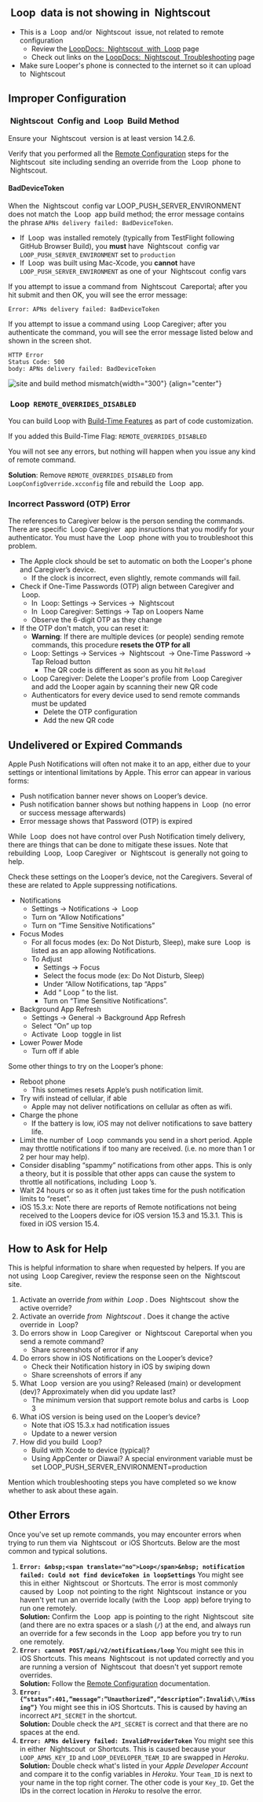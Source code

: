 ## &nbsp;<span translate="no">Loop</span>&nbsp; data is not showing in &nbsp;<span translate="no">Nightscout</span>

* This is a &nbsp;<span translate="no">Loop</span>&nbsp; and/or &nbsp;<span translate="no">Nightscout</span>&nbsp; issue, not related to remote configuration
    * Review the [LoopDocs: &nbsp;<span translate="no">Nightscout</span>&nbsp; with &nbsp;<span translate="no">Loop</span>](update-user.md) page
    * Check out links on the [LoopDocs: &nbsp;<span translate="no">Nightscout</span>&nbsp; Troubleshooting](troubleshoot.md) page
* Make sure Looper's phone is connected to the internet so it can upload to &nbsp;<span translate="no">Nightscout</span>

## Improper Configuration

### &nbsp;<span translate="no">Nightscout</span>&nbsp; Config and &nbsp;<span translate="no">Loop</span>&nbsp; Build Method

Ensure your &nbsp;<span translate="no">Nightscout</span>&nbsp; version is at least version 14.2.6.

Verify that you performed all the [Remote Configuration](remote-config.md) steps for the &nbsp;<span translate="no">Nightscout</span>&nbsp; site including sending an override from the &nbsp;<span translate="no">Loop</span>&nbsp; phone to &nbsp;<span translate="no">Nightscout</span>.

#### BadDeviceToken

When the &nbsp;<span translate="no">Nightscout</span>&nbsp; config var LOOP_PUSH_SERVER_ENVIRONMENT does not match the &nbsp;<span translate="no">Loop</span>&nbsp; app build method; the error message contains the phrase `APNs delivery failed: BadDeviceToken`.

* If &nbsp;<span translate="no">Loop</span>&nbsp; was installed remotely (typically from TestFlight following GitHub Browser Build), you **must** have &nbsp;<span translate="no">Nightscout</span>&nbsp; config var `LOOP_PUSH_SERVER_ENVIRONMENT` set to `production`
* If &nbsp;<span translate="no">Loop</span>&nbsp; was built using Mac-Xcode, you **cannot** have `LOOP_PUSH_SERVER_ENVIRONMENT` as one of your &nbsp;<span translate="no">Nightscout</span>&nbsp; config vars

If you attempt to issue a command from &nbsp;<span translate="no">Nightscout</span>&nbsp; Careportal; after you hit submit and then OK, you will see the error message:

```
Error: APNs delivery failed: BadDeviceToken
```

If you attempt to issue a command using &nbsp;<span translate="no">Loop Caregiver</span>; after you authenticate the command, you will see the error message listed below and shown in the screen shot.

```
HTTP Error
Status Code: 500
body: APNs delivery failed: BadDeviceToken
```

![site and build method mismatch](img/site-build-mismatch.png){width="300"}
{align="center"}

### &nbsp;<span translate="no">Loop</span>&nbsp; `REMOTE_OVERRIDES_DISABLED`

You can build Loop with [Build-Time Features](../build/code-customization.md#build-time-features) as part of code customization.

If you added this Build-Time Flag: `REMOTE_OVERRIDES_DISABLED`

You will not see any errors, but nothing will happen when you issue any kind of remote command.

**Solution**: Remove  `REMOTE_OVERRIDES_DISABLED` from  `LoopConfigOverride.xcconfig` file and rebuild the &nbsp;<span translate="no">Loop</span>&nbsp; app.

### Incorrect Password (OTP) Error

The references to Caregiver below is the person sending the commands. There are specific &nbsp;<span translate="no">Loop Caregiver</span>&nbsp; app insructions that you modify for your authenticator. You must have the &nbsp;<span translate="no">Loop</span>&nbsp; phone with you to troubleshoot this problem.

* The Apple clock should be set to automatic on both the Looper's phone and Caregiver’s device.
    * If the clock is incorrect, even slightly, remote commands will fail.
* Check if One-Time Passwords (OTP) align between Caregiver and &nbsp;<span translate="no">Loop</span>.
    * In &nbsp;<span translate="no">Loop</span>: Settings -> Services -> &nbsp;<span translate="no">Nightscout</span>
    * In &nbsp;<span translate="no">Loop Caregiver</span>: Settings -> Tap on Loopers Name
    * Observe the 6-digit OTP as they change
* If the OTP don't match, you can reset it:
    * **Warning**: If there are multiple devices (or people) sending remote commands, this procedure **resets the OTP for all**
    * <span translate="no">Loop</span>: Settings -> Services -> &nbsp;<span translate="no">Nightscout</span>&nbsp; -> One-Time Password -> Tap Reload button
        * The QR code is different as soon as you hit `Reload`
    * <span translate="no">Loop Caregiver</span>: Delete the Looper's profile from &nbsp;<span translate="no">Loop Caregiver</span>&nbsp; and add the Looper again by scanning their new QR code
    * Authenticators for every device used to send remote commands must be updated
        * Delete the OTP configuration
        * Add the new QR code

## Undelivered or Expired Commands

Apple Push Notifications will often not make it to an app, either due to your settings or intentional limitations by Apple. This error can appear in various forms:

* Push notification banner never shows on Looper’s device.
* Push notification banner shows but nothing happens in &nbsp;<span translate="no">Loop</span>&nbsp; (no error or success message afterwards)
* Error message shows that Password (OTP) is expired

While &nbsp;<span translate="no">Loop</span>&nbsp; does not have control over Push Notification timely delivery, there are things that can be done to mitigate these issues. Note that rebuilding &nbsp;<span translate="no">Loop</span>, &nbsp;<span translate="no">Loop Caregiver</span>&nbsp; or &nbsp;<span translate="no">Nightscout</span>&nbsp; is generally not going to help.

Check these settings on the Looper’s device, not the Caregivers. Several of these are related to Apple suppressing notifications.

* Notifications
    * Settings -> Notifications -> &nbsp;<span translate="no">Loop</span>
    * Turn on “Allow Notifications”
    * Turn on “Time Sensitive Notifications”
* Focus Modes
    * For all focus modes (ex: Do Not Disturb, Sleep), make sure &nbsp;<span translate="no">Loop</span>&nbsp; is listed as an app allowing Notifications.
    * To Adjust
        * Settings -> Focus
        * Select the focus mode (ex: Do Not Disturb, Sleep)
        * Under “Allow Notifications, tap “Apps”
        * Add “&nbsp;<span translate="no">Loop</span>&nbsp;” to the list.               
        * Turn on “Time Sensitive Notifications”.
* Background App Refresh
    * Settings -> General -> Background App Refresh
    * Select “On” up top
    * Activate &nbsp;<span translate="no">Loop</span>&nbsp; toggle in list
* Lower Power Mode
    * Turn off if able

Some other things to try on the Looper’s phone:

* Reboot phone
    * This sometimes resets Apple’s push notification limit.
* Try wifi instead of cellular, if able
    * Apple may not deliver notifications on cellular as often as wifi.
* Charge the phone
    * If the battery is low, iOS may not deliver notifications to save battery life.
* Limit the number of &nbsp;<span translate="no">Loop</span>&nbsp; commands you send in a short period. Apple may throttle notifications if too many are received. (i.e. no more than 1 or 2 per hour may help).
* Consider disabling “spammy” notifications from other apps. This is only a theory, but it is possible that other apps can cause the system to throttle all notifications, including &nbsp;<span translate="no">Loop</span>&nbsp;’s.
* Wait 24 hours or so as it often just takes time for the push notification limits to “reset”.
* iOS 15.3.x: Note there are reports of Remote notifications not being received to the Loopers device for iOS version 15.3 and 15.3.1. This is fixed in iOS version 15.4.

## How to Ask for Help

This is helpful information to share when requested by helpers. If you are not using &nbsp;<span translate="no">Loop Caregiver</span>, review the response seen on the &nbsp;<span translate="no">Nightscout</span>&nbsp; site.

1. Activate an override _from within &nbsp;<span translate="no">Loop</span>&nbsp;_. Does &nbsp;<span translate="no">Nightscout</span>&nbsp; show the active override?
1. Activate an override _from &nbsp;<span translate="no">Nightscout</span>&nbsp;_. Does it change the active override in &nbsp;<span translate="no">Loop</span>?
1. Do errors show in &nbsp;<span translate="no">Loop Caregiver</span>&nbsp; or &nbsp;<span translate="no">Nightscout</span>&nbsp; Careportal when you send a remote command?
    * Share screenshots of error if any
1. Do errors show in iOS Notifications on the Looper’s device?
    * Check their Notification history in iOS by swiping down 
    * Share screenshots of errors if any
1. What &nbsp;<span translate="no">Loop</span>&nbsp; version are you using? Released (main) or development (dev)? Approximately when did you update last?
    * The minimum version that support remote bolus and carbs is &nbsp;<span translate="no">Loop</span>&nbsp; 3
1. What iOS version is being used on the Looper’s device?
    * Note that iOS 15.3.x had notification issues
    * Update to a newer version
1. How did you build &nbsp;<span translate="no">Loop</span>?
    * Build with Xcode to device (typical)?
    * Using AppCenter or Diawai? A special environment variable must be set LOOP_PUSH_SERVER_ENVIRONMENT=production

Mention which troubleshooting steps you have completed so we know whether to ask about these again.


## Other Errors

Once you've set up remote commands, you may encounter errors when trying to run them via &nbsp;<span translate="no">Nightscout</span>&nbsp; or iOS Shortcuts.  Below are the most common and typical solutions.

1. **`Error: &nbsp;<span translate="no">Loop</span>&nbsp; notification failed: Could not find deviceToken in loopSettings`** You might see this in either &nbsp;<span translate="no">Nightscout</span>&nbsp; or Shortcuts.  The error is most commonly caused by &nbsp;<span translate="no">Loop</span>&nbsp; not pointing to the right &nbsp;<span translate="no">Nightscout</span>&nbsp; instance or you haven't yet run an override locally (with the &nbsp;<span translate="no">Loop</span>&nbsp; app) before trying to run one remotely.  
    **Solution:** Confirm the &nbsp;<span translate="no">Loop</span>&nbsp; app is pointing to the right &nbsp;<span translate="no">Nightscout</span>&nbsp; site (and there are no extra spaces or a slash (`/`) at the end, and always run an override for a few seconds in the &nbsp;<span translate="no">Loop</span>&nbsp; app before you try to run one remotely.
2. **`Error: cannot POST/api/v2/notifications/loop`** You might see this in iOS Shortcuts.  This means &nbsp;<span translate="no">Nightscout</span>&nbsp; is not updated correctly and you are running a version of &nbsp;<span translate="no">Nightscout</span>&nbsp; that doesn't yet support remote overrides.   
   **Solution:** Follow the [Remote Configuration](remote-config.md) documentation.
3. **`Error: {“status”:401,”message”:”Unauthorized”,”description”:Invalid\\/Missing”}`** You might see this in iOS Shortcuts.  This is caused by having an incorrect `API_SECRET` in the shortcut.  
    **Solution:** Double check the `API_SECRET` is correct and that there are no spaces at the end.
4. **`Error: APNs delivery failed: InvalidProviderToken`** You might see this in either &nbsp;<span translate="no">Nightscout</span>&nbsp; or Shortcuts.  This is caused because your `LOOP_APNS_KEY_ID` and `LOOP_DEVELOPER_TEAM_ID` are swapped in *Heroku*.   
   **Solution:** Double check what's listed in your *Apple Developer Account* and compare it to the config variables in *Heroku*. Your `Team_ID` is next to your name in the top right corner.  The other code is your `Key_ID`. Get the IDs in the correct location in *Heroku* to resolve the error.
